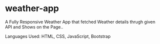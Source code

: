 # weather-app


A Fully Responsive Weather App that fetched Weather details thrugh given API and Shows on the Page..

Languages Used: HTML, CSS, JavaScript, Bootstrap
